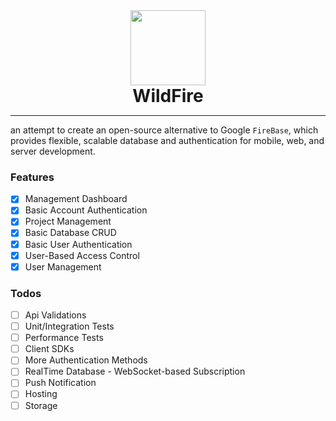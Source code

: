 <div style="text-align: center">
<img  src="https://raw.githubusercontent.com/asheghi/wildfire/master/frontend/src/assets/logo.png" width="120">
<h1 style="margin: 0; padding: 0">WildFire</h1>
</div>

---
an attempt to create an open-source alternative to Google `FireBase`,
which provides flexible, scalable database and authentication for mobile, web, and server development.

### Features
 - [x] Management Dashboard
 - [x] Basic Account Authentication
 - [x] Project Management
 - [x] Basic Database CRUD
 - [x] Basic User Authentication
 - [x] User-Based Access Control 
 - [x] User Management

### Todos
 - [ ] Api Validations
 - [ ] Unit/Integration Tests
 - [ ] Performance Tests
 - [ ] Client SDKs
 - [ ] More Authentication Methods 
 - [ ] RealTime Database - WebSocket-based Subscription
 - [ ] Push Notification
 - [ ] Hosting
 - [ ] Storage
